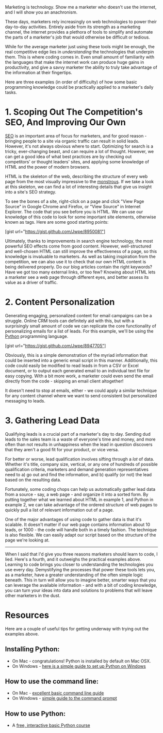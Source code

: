 Marketing is technology. Show me a marketer who doesn't use the internet, and I will show you an anachronism. 

These days, marketers rely increasingly on web technologies to power their day-to-day activities. Entirely aside from its strength as a marketing channel, the internet provides a plethora of tools to simplify and automate the parts of a marketer's job that would otherwise be difficult or tedious. 

While for the average marketer just using these tools might be enough, the real competitive edge lies in *understanding* the technologies that underpin them. This is where coding comes in. Even small amount of familiarity with the languages that make the internet work can produce huge gains in productivity, and give a savvy marketer the ability to truly take advantage of the information at their fingertips.

Here are three examples (in order of difficulty) of how some basic programming knowledge could be practically applied to a marketer's daily tasks.

# 1. Scoping Out The Competition's SEO, And Improving Our Own 

[SEO](http://trackmaven.com/marketing-dictionary/seo/) is an important area of focus for marketers, and for good reason - bringing people to a site via organic traffic can result in solid leads. However, it's not always obvious where to start. Optimizing for search is a tricky, ever-changing beast, and can require a lot of thought. However, we can get a good idea of what best practices are by checking out competitors' or thought leaders' sites, and applying some knowledge of HTML and the power of modern browsers.

HTML is the skeleton of the web, describing the structure of every web page from the most visually impressive to the [monstrous](http://www.lingscars.com/). If we take a look at this skeleton, we can find a lot of interesting details that give us insight into a site's SEO strategy.

To see the bones of a site, right-click on a page and click "View Page Source" in Google Chrome and Firefox, or "View Source" in Internet Explorer. The code that you see before you is HTML. We can use our knowledge of this code to look for some important site elements, otherwise known as tags. Here are some good starting points:

[gist url="https://gist.github.com/Jwpe/8950081"]

Ultimately, thanks to improvements in search engine technology, the most powerful SEO effects come from good content. However, well-structured and well-chosen HTML can still improve the effectiveness of a page, so this knowledge is invaluable to marketers. As well as taking inspiration from the competition, we can also use it to check that our own HTML content is being delivered properly. Do our blog articles contain the right keywords? Have we got too many external links, or too few? 
Knowing about HTML lets a marketer see a web page through different eyes, and better assess its value as a driver of traffic.

# 2. Content Personalization

Generating engaging, personalized content for email campaigns can be a struggle. Online CRM tools can definitely aid with this, but with a surprisingly small amount of code we can replicate the core functionality of personalizing emails for a list of leads. For this example, we'll be using the [Python](http://www.python.org/) programming language.

[gist url="https://gist.github.com/Jwpe/8947705"]

Obviously, this is a simple demonstration of the myriad information that could be inserted into a generic email script in this manner. Additionally, this code could easily be modified to read leads in from a CSV or Excel document, or to output each generated email to an individual text file for easy copying. With a bit more work, a marketer could even send the email directly from the code - skipping an email client altogether!

It doesn't need to stop at emails, either - we could apply a similar technique for any content channel where we want to send consistent but personalized messaging to leads.


# 3. Gathering Lead Data

Qualifying leads is a crucial part of a marketer's day to day. Sending dud leads to the sales team is a waste of everyone's time and money, and more often than not results in unhappiness when the lead in question discovers that they aren't a good fit for your product, or vice versa.

For better or worse, lead qualification involves sifting through a *lot* of data. Whether it's title, company size,
vertical, or any one of hundreds of possible qualification criteria, marketers and demand generation representatives need to a) go out and find the information, and b) qualify (or not) the lead based on the resulting data.

Fortunately, some coding chops can help us automatically gather lead data from a source - say, a web page - and 
organize it into a sorted form.  By putting together what we learned about HTML in example 1, and Python in example 2, we can take advantage of the ordered structure of web pages to quickly pull a list of relevant information out of a page.


One of the major advantages of using code to gather data is that it's scalable. It doesn't matter if our web page contains information about 10 leads, or 1000 - the code will handle both in a timely fashion. The technique is also flexible. We can easily adapt our script based on the structure of the page we're looking at. 

******

When I said that I'd give you three reasons marketers should learn to code, I lied. Here's a fourth, and it outweighs the practical examples above. Learning to code brings you closer to understanding the technologies you use every day. Demystifying the processes that power these tools lets you, as a marketer, have a greater understanding of the often simple logic beneath. This in turn will allow you to imagine better, smarter ways that you can leverage the available information - and with a bit of coding knowledge, you can turn your ideas into data and solutions to problems that will leave other marketers in the dust.

# Resources

Here are a couple of useful tips for getting underway with  trying out the examples above.

## Installing Python:
- On Mac - congratulations! Python is installed by default on Mac OSX.
- On Windows - [here is a simple guide to set up Python on Windows](http://docs.python-guide.org/en/latest/starting/install/win/#installing-python-on-windows)

## How to use the command line:
- On Mac - [excellent basic command line guide](http://blog.teamtreehouse.com/introduction-to-the-mac-os-x-command-line)
- On Windows - [simple guide to the command prompt](http://www.computerhope.com/issues/chusedos.htm)

## How to use Python:
- A [free, interactive basic Python course](http://www.codecademy.com/tracks/python)